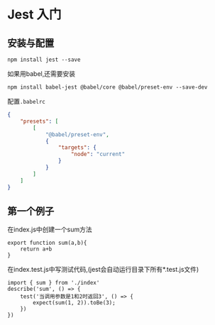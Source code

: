 # Jest 入门

## 安装与配置
```
npm install jest --save
```
如果用babel,还需要安装
```
npm install babel-jest @babel/core @babel/preset-env --save-dev
```
配置`.babelrc`
``` JSON
{
    "presets": [
        [
            "@babel/preset-env",
            {
                "targets": {
                    "node": "current"
                }
            }
        ]
    ]
}
```

## 第一个例子

在index.js中创建一个sum方法
``` Js
export function sum(a,b){
    return a+b
}
```

在index.test.js中写测试代码,(jest会自动运行目录下所有*.test.js文件)
``` Js
import { sum } from './index'
describe('sum', () => {
    test('当调用参数是1和2时返回3', () => {
        expect(sum(1, 2)).toBe(3);
    })
})
```

